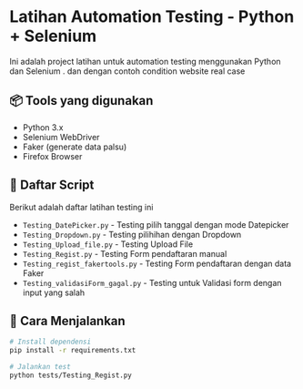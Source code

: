 # Latihan Automation Testing - Python + Selenium

Ini adalah project latihan untuk automation testing menggunakan Python dan Selenium . dan dengan contoh condition website real case 

## 📦 Tools yang digunakan
- Python 3.x
- Selenium WebDriver
- Faker (generate data palsu)
- Firefox Browser

## 📁 Daftar Script 
Berikut adalah daftar latihan testing ini
- `Testing_DatePicker.py` - Testing pilih tanggal dengan mode Datepicker
- `Testing_Dropdown.py` - Testing pilihihan dengan Dropdown
- `Testing_Upload_file.py` - Testing Upload File
- `Testing_Regist.py` - Testing Form pendaftaran manual
- `Testing_regist_fakertools.py` - Testing Form pendaftaran dengan data Faker
- `Testing_validasiForm_gagal.py` - Testing untuk Validasi form dengan input yang salah

## 🚀 Cara Menjalankan
```bash
# Install dependensi
pip install -r requirements.txt

# Jalankan test
python tests/Testing_Regist.py
